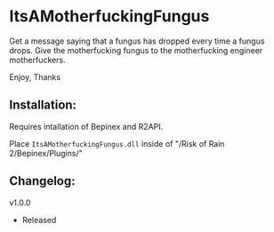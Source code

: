 # ItsAMotherfuckingFungus

Get a message saying that a fungus has dropped every time a fungus drops. Give the motherfucking fungus to the motherfucking engineer motherfuckers.

Enjoy,
Thanks

## Installation:

Requires intallation of Bepinex and R2API. 

Place `ItsAMotherfuckingFungus.dll` inside of "/Risk of Rain 2/Bepinex/Plugins/"

## Changelog:

v1.0.0
- Released